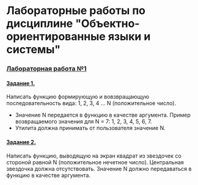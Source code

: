 # Лабораторные работы по дисциплине "Объектно-ориентированные языки и системы"

### [Лабораторная работа №1](https://github.com/marselleze/Sharps.Labs/tree/master/Task1)
#### [Задание 1.](https://github.com/marselleze/Sharps.Labs/blob/master/Task1/uniSharps.Lab1.Class/SequenceGenerator.cs)
Написать функцию формирующую и вовзвращающую последовательность вида: 1, 2, 3, 4 ... N (положительное число).
- Значение N передается в функцию в качестве аргумента. Пример возвращаемого значения для N = 7: 1, 2, 3, 4, 5, 6, 7.
- Утилита должна принимать от пользователя значение N.

#### [Задание 2.](https://github.com/marselleze/Sharps.Labs/blob/master/Task1/uniSharps.Lab1.Class/SquarePrinter.cs)
Написать функцию, выводящую на экран квадрат из звездочек со стороной равной N (положительное нечетное число). Центральная звездочка должна отсутствовать. Значение N должно передаваться в функцию в качестве аргумента. 
